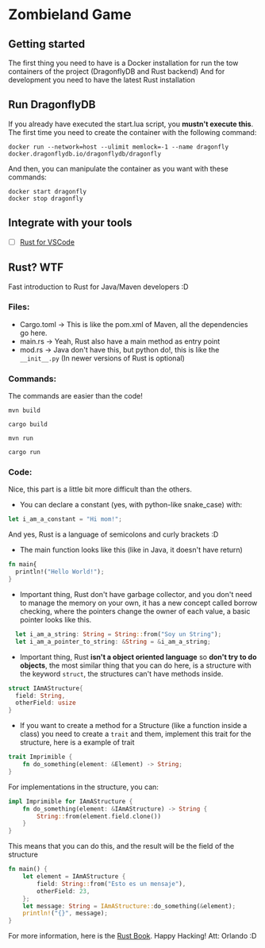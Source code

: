 # Zombieland Game

## Getting started
The first thing you need to have is a Docker installation for run the tow containers of the project (DragonflyDB and Rust backend)
And for development you need to have the latest Rust installation

## Run DragonflyDB
If you already have executed the start.lua script, you **mustn't execute this**.
The first time you need to create the container with the following command:
```
docker run --network=host --ulimit memlock=-1 --name dragonfly docker.dragonflydb.io/dragonflydb/dragonfly
```
And then, you can manipulate the container as you want with these commands:
```
docker start dragonfly
docker stop dragonfly
```

## Integrate with your tools

- [ ] [Rust for VSCode](https://code.visualstudio.com/docs/languages/rust)

## Rust? WTF
Fast introduction to Rust for Java/Maven developers :D

### Files: 
- Cargo.toml -> This is like the pom.xml of Maven, all the dependencies go here.
- main.rs    -> Yeah, Rust also have a main method as entry point
- mod.rs    -> Java don't have this, but python do!, this is like the  `__init__.py` (In newer versions of Rust is optional)

### Commands: 
The commands are easier than the code!

`mvn build`
```
cargo build 
```

`mvn run`
```
cargo run 
```

### Code: 
Nice, this part is a little bit more difficult than the others.

- You can declare a constant (yes, with python-like snake_case) with:
```rust
let i_am_a_constant = "Hi mom!";
```
And yes, Rust is a language of semicolons and curly brackets :D

- The main function looks like this (like in Java, it doesn't have return)
```rust
fn main{
  println!("Hello World!");
}
```
- Important thing, Rust don't have garbage collector, and you don't need to manage the memory on your own, it has a new concept called borrow checking, where the pointers change the owner of each value, a basic pointer looks like this.
```rust
  let i_am_a_string: String = String::from("Soy un String");
  let i_am_a_pointer_to_string: &String = &i_am_a_string;
```

- Important thing, Rust **isn't a object oriented language** so **don't try to do objects**, the most similar thing that you can do here, is a structure with the keyword `struct`, the structures can't have methods inside.
```rust
struct IAmAStructure{
  field: String,
  otherField: usize
}
```

- If you want to create a method for a Structure (like a function inside a class) you need to create a `trait` and them, implement this trait for the structure, here is a example of trait
```rust
trait Imprimible {
    fn do_something(element: &Element) -> String;
}
```
For implementations in the structure, you can:
```rust
impl Imprimible for IAmAStructure {
    fn do_something(element: &IAmAStructure) -> String {
        String::from(element.field.clone())
    }
}
```
This means that you can do this, and the result will be the field of the structure
```rust
fn main() {
    let element = IAmAStructure {
        field: String::from("Esto es un mensaje"),
        otherField: 23,
    };
    let message: String = IAmAStructure::do_something(&element);
    println!("{}", message);
}
```

For more information, here is the [Rust Book](https://doc.rust-lang.org/book/).
Happy Hacking! Att: Orlando :D 


